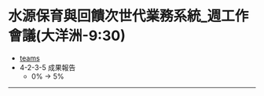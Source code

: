 # 水源保育與回饋次世代業務系統_週工作會議(大洋洲-9:30)
- [teams](https://teams.microsoft.com/l/meetup-join/19%3ameeting_YzMxNDY4MDctNzBkYi00ZGVhLTk2MjktMGI2ZDFiMzJmNWNj%40thread.v2/0?context=%7b%22Tid%22%3a%2254aa2fea-ecb3-4c71-80b3-de9a356e77c1%22%2c%22Oid%22%3a%22db65b321-d8b5-4f2d-914d-87fdfa46024f%22%7d)
- 4-2-3-5	成果報告
	- 0% -> 5%


---

